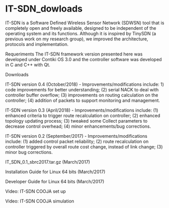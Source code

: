 # IT-SDN_dowloads
IT-SDN is a Software Defined Wireless Sensor Network (SDWSN) tool that is completely open and freely available, designed to be independent of the operating system and its functions. Although it is inspired by TinySDN (a previous work on my research group), we improved the architecture, protocols and implementation. 

Requeriments
The IT-SDN framework version presented here was developed under Contiki OS 3.0 and the controller software was developed in C and C++ with Qt.

Downloads

IT-SDN version 0.4 (October/2018) - Improvements/modifications include: 1) code improvements for better understanding; (2) serial NACK to deal with controller buffer overflow; (3) improvements on routing calculation on the controller; (4) addition of packets to support monitoring and management. 

IT-SDN version 0.3 (April/2018) - Improvements/modifications include: (1) enhanced criteria to trigger route recalculation on controller; (2) enhanced topology updating process; (3) tweaked some Collect parameters to decrease control overhead; (4) minor enhancements/bug corrections.

IT-SDN version 0.2 (September/2017) - Improvements/modifications include: (1) added control packet reliability; (2) route recalculation on controller triggered by overall route cost change, instead of link change; (3) minor bug corrections.

IT_SDN_0.1_sbrc2017.tar.gz (March/2017)

Installation Guide for Linux 64 bits (March/2017)

Developer Guide for Linux 64 bits (March/2017)

Video: IT-SDN COOJA set up

Video: IT-SDN COOJA simulation
